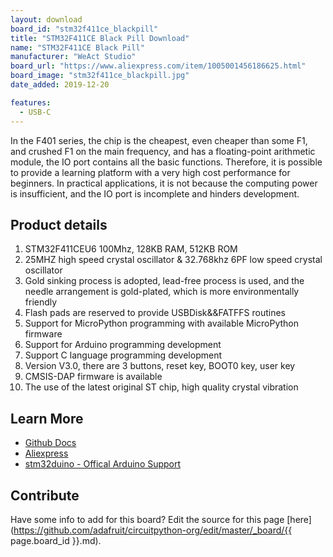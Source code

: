 ```yaml
---
layout: download
board_id: "stm32f411ce_blackpill"
title: "STM32F411CE Black Pill Download"
name: "STM32F411CE Black Pill"
manufacturer: "WeAct Studio"
board_url: "https://www.aliexpress.com/item/1005001456186625.html"
board_image: "stm32f411ce_blackpill.jpg"
date_added: 2019-12-20

features:
  - USB-C
---
```

In the F401 series, the chip is the cheapest, even cheaper than some F1, and crushed F1 on the main frequency, and has a floating-point arithmetic module, the IO port contains all the basic functions. Therefore, it is possible to provide a learning platform with a very high cost performance for beginners. In practical applications, it is not because the computing power is insufficient, and the IO port is incomplete and hinders development.

## Product details
1. STM32F411CEU6 100Mhz, 128KB RAM, 512KB ROM
2. 25MHZ high speed crystal oscillator & 32.768khz 6PF low speed crystal oscillator
3. Gold sinking process is adopted, lead-free process is used, and the needle arrangement is gold-plated, which is more environmentally friendly
3. Flash pads are reserved to provide USBDisk&&FATFFS routines
4. Support for MicroPython programming with available MicroPython firmware
5. Support for Arduino programming development
6. Support C language programming development
7. Version V3.0, there are 3 buttons, reset key, BOOT0 key, user key
8. CMSIS-DAP firmware is available
9. The use of the latest original ST chip, high quality crystal vibration

## Learn More
* [Github Docs](https://github.com/WeActTC/MiniF4-STM32F4x1)
* [Aliexpress](https://www.aliexpress.com/item/1005001456186625.html)
* [stm32duino - Offical Arduino Support](https://github.com/stm32duino/Arduino_Core_STM32)

## Contribute

Have some info to add for this board? Edit the source for this page [here](https://github.com/adafruit/circuitpython-org/edit/master/_board/{{ page.board_id }}.md).

